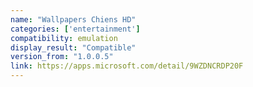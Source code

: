 ```yaml
---
name: "Wallpapers Chiens HD"
categories: ['entertainment']
compatibility: emulation
display_result: "Compatible"
version_from: "1.0.0.5"
link: https://apps.microsoft.com/detail/9WZDNCRDP20F
---
```

